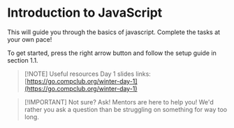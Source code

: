 # Introduction to JavaScript

This will guide you through the basics of javascript. Complete the tasks at your own pace!

To get started, press the right arrow button and follow the setup guide in section 1.1.

> [!NOTE] Useful resources
> Day 1 slides links: [https://go.compclub.org/winter-day-1](https://go.compclub.org/winter-day-1)

> [!IMPORTANT] Not sure? Ask!
> Mentors are here to help you! We'd rather you ask a question than be struggling on something
> for way too long.
